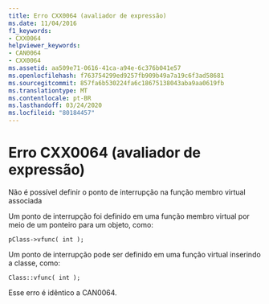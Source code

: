 ```yaml
---
title: Erro CXX0064 (avaliador de expressão)
ms.date: 11/04/2016
f1_keywords:
- CXX0064
helpviewer_keywords:
- CAN0064
- CXX0064
ms.assetid: aa509e71-0616-41ca-a94e-6c376b041e57
ms.openlocfilehash: f763754299ed9257fb909b49a7a19c6f3ad58681
ms.sourcegitcommit: 857fa6b530224fa6c18675138043aba9aa0619fb
ms.translationtype: MT
ms.contentlocale: pt-BR
ms.lasthandoff: 03/24/2020
ms.locfileid: "80184457"
---
```

# <a name="expression-evaluator-error-cxx0064"></a>Erro CXX0064 (avaliador de expressão)

Não é possível definir o ponto de interrupção na função membro virtual associada

Um ponto de interrupção foi definido em uma função membro virtual por meio de um ponteiro para um objeto, como:

```
pClass->vfunc( int );
```

Um ponto de interrupção pode ser definido em uma função virtual inserindo a classe, como:

```
Class::vfunc( int );
```

Esse erro é idêntico a CAN0064.
